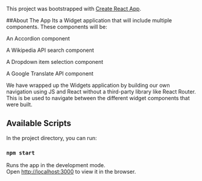 This project was bootstrapped with [Create React App](https://github.com/facebook/create-react-app).

##About The App 
Its a Widget application that will include multiple components. These components will be:

An Accordion component

A Wikipedia API search component

A Dropdown item selection component

A Google Translate API component

We have wrapped up the Widgets application by building our own navigation using JS and React without a third-party library like React Router. This is be used to navigate between the different widget components that were built.

## Available Scripts

In the project directory, you can run:

### `npm start`

Runs the app in the development mode.<br />
Open [http://localhost:3000](http://localhost:3000) to view it in the browser.


